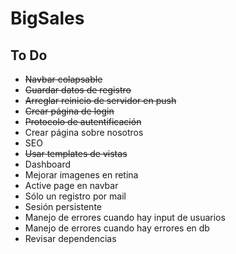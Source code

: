 # BigSales
## To Do
+ ~~Navbar colapsable~~
+ ~~Guardar datos de registro~~
+ ~~Arreglar reinicio de servidor en push~~
+ ~~Crear página de login~~
+ ~~Protocolo de autentificación~~
+ Crear página sobre nosotros
+ SEO
+ ~~Usar templates de vistas~~
+ Dashboard
+ Mejorar imagenes en retina
+ Active page en navbar
+ Sólo un registro por mail
+ Sesión persistente
+ Manejo de errores cuando hay input de usuarios
+ Manejo de errores cuando hay errores en db
+ Revisar dependencias
